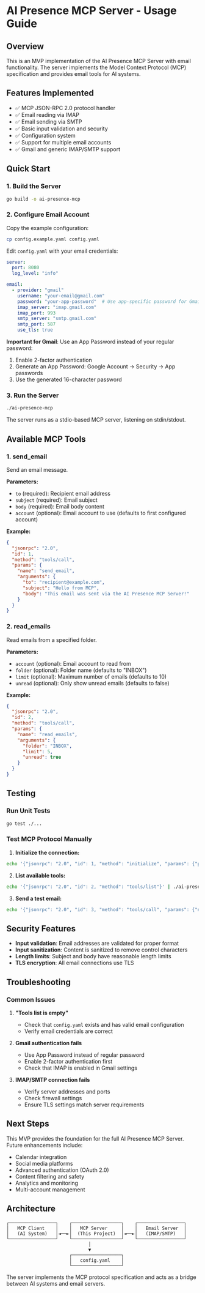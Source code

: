 # AI Presence MCP Server - Usage Guide

## Overview

This is an MVP implementation of the AI Presence MCP Server with email functionality. The server implements the Model Context Protocol (MCP) specification and provides email tools for AI systems.

## Features Implemented

- ✅ MCP JSON-RPC 2.0 protocol handler
- ✅ Email reading via IMAP
- ✅ Email sending via SMTP
- ✅ Basic input validation and security
- ✅ Configuration system
- ✅ Support for multiple email accounts
- ✅ Gmail and generic IMAP/SMTP support

## Quick Start

### 1. Build the Server

```bash
go build -o ai-presence-mcp
```

### 2. Configure Email Account

Copy the example configuration:
```bash
cp config.example.yaml config.yaml
```

Edit `config.yaml` with your email credentials:
```yaml
server:
  port: 8080
  log_level: "info"

email:
  - provider: "gmail"
    username: "your-email@gmail.com"
    password: "your-app-password"  # Use app-specific password for Gmail
    imap_server: "imap.gmail.com"
    imap_port: 993
    smtp_server: "smtp.gmail.com"
    smtp_port: 587
    use_tls: true
```

**Important for Gmail**: Use an App Password instead of your regular password:
1. Enable 2-factor authentication
2. Generate an App Password: Google Account → Security → App passwords
3. Use the generated 16-character password

### 3. Run the Server

```bash
./ai-presence-mcp
```

The server runs as a stdio-based MCP server, listening on stdin/stdout.

## Available MCP Tools

### 1. send_email

Send an email message.

**Parameters:**
- `to` (required): Recipient email address
- `subject` (required): Email subject
- `body` (required): Email body content
- `account` (optional): Email account to use (defaults to first configured account)

**Example:**
```json
{
  "jsonrpc": "2.0",
  "id": 1,
  "method": "tools/call",
  "params": {
    "name": "send_email",
    "arguments": {
      "to": "recipient@example.com",
      "subject": "Hello from MCP",
      "body": "This email was sent via the AI Presence MCP Server!"
    }
  }
}
```

### 2. read_emails

Read emails from a specified folder.

**Parameters:**
- `account` (optional): Email account to read from
- `folder` (optional): Folder name (defaults to "INBOX")
- `limit` (optional): Maximum number of emails (defaults to 10)
- `unread` (optional): Only show unread emails (defaults to false)

**Example:**
```json
{
  "jsonrpc": "2.0",
  "id": 2,
  "method": "tools/call",
  "params": {
    "name": "read_emails",
    "arguments": {
      "folder": "INBOX",
      "limit": 5,
      "unread": true
    }
  }
}
```

## Testing

### Run Unit Tests
```bash
go test ./...
```

### Test MCP Protocol Manually

1. **Initialize the connection:**
```bash
echo '{"jsonrpc": "2.0", "id": 1, "method": "initialize", "params": {"protocolVersion": "2024-11-05", "capabilities": {}}}' | ./ai-presence-mcp
```

2. **List available tools:**
```bash
echo '{"jsonrpc": "2.0", "id": 2, "method": "tools/list"}' | ./ai-presence-mcp
```

3. **Send a test email:**
```bash
echo '{"jsonrpc": "2.0", "id": 3, "method": "tools/call", "params": {"name": "send_email", "arguments": {"to": "test@example.com", "subject": "Test", "body": "Test message"}}}' | ./ai-presence-mcp
```

## Security Features

- **Input validation**: Email addresses are validated for proper format
- **Input sanitization**: Content is sanitized to remove control characters
- **Length limits**: Subject and body have reasonable length limits
- **TLS encryption**: All email connections use TLS

## Troubleshooting

### Common Issues

1. **"Tools list is empty"**
   - Check that `config.yaml` exists and has valid email configuration
   - Verify email credentials are correct

2. **Gmail authentication fails**
   - Use App Password instead of regular password
   - Enable 2-factor authentication first
   - Check that IMAP is enabled in Gmail settings

3. **IMAP/SMTP connection fails**
   - Verify server addresses and ports
   - Check firewall settings
   - Ensure TLS settings match server requirements

## Next Steps

This MVP provides the foundation for the full AI Presence MCP Server. Future enhancements include:

- Calendar integration
- Social media platforms
- Advanced authentication (OAuth 2.0)
- Content filtering and safety
- Analytics and monitoring
- Multi-account management

## Architecture

```
┌─────────────────┐    ┌──────────────────┐    ┌─────────────────┐
│   MCP Client    │    │   MCP Server     │    │   Email Server  │
│   (AI System)   │◄──►│  (This Project)  │◄──►│   (IMAP/SMTP)   │
└─────────────────┘    └──────────────────┘    └─────────────────┘
                              │
                              ▼
                       ┌──────────────────┐
                       │   config.yaml    │
                       └──────────────────┘
```

The server implements the MCP protocol specification and acts as a bridge between AI systems and email servers.